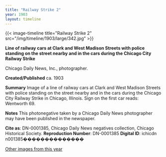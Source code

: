 ```yaml
---
title: "Railway Strike 2"
year: 1903
layout: timeline
---
```


{{< image-timeline title="Railway Strike 2" src="/img/timeline/1903/large/342.jpg" >}}


__**Line of railway cars at Clark and West Madison Streets with police standing on the street nearby and in the cars during the Chicago City Railway Strike**__

Chicago Daily News, Inc., photographer.

**Created/Published**
ca. 1903

**Summary**
Image of a line of railway cars at Clark and West Madison Streets with police standing on the street nearby and in the cars during the Chicago City Railway Strike in Chicago, Illinois. Sign on the first car reads: Wentworth 69.

**Notes**
This photonegative taken by a Chicago Daily News photographer may have been published in the newspaper.

__Cite as__: DN-0001385, Chicago Daily News negatives collection, Chicago Historical Society.
__Reproduction Number__: DN-0001385
__Digital ID__: ichicdn n001385��������������  

[Other images from this year](/historical/timeline/1903)